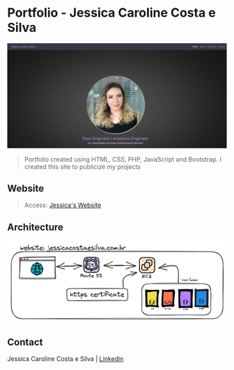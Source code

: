 #  Portfolio - Jessica Caroline Costa e Silva
![Portfolio](./img/portfolio-en.png) 
> Portfolio created using HTML, CSS, PHP, JavaScript and Bootstrap. I created this site to publicize my projects

## Website
> Access: [Jessica's Website](https://jessicacostaesilva.com.br/)


## Architecture 
![ArchitecturePortfolio](./img/arch_portfolio.png) 

##  Contact
Jessica Caroline Costa e Silva | [Linkedin](https://www.linkedin.com/in/jessicaccostaesilva)
